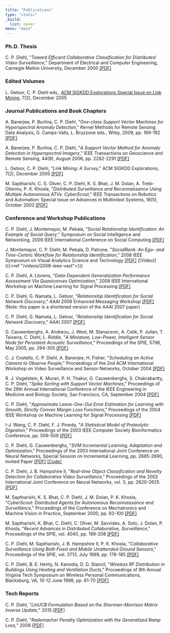 ```yaml
---
title: "Publications"
type: "static"
_build:
  list: never
menu: "main"
---
```

### Ph.D. Thesis

C. P. Diehl, "_Toward Efficient Collaborative Classification for Distributed Video Surveillance_," Department of Electrical and Computer Engineering, Carnegie Mellon University, December 2000 [[PDF]](thesis.pdf)

### Edited Volumes

L. Getoor, C. P. Diehl eds., [ACM SIGKDD Explorations Special Issue on Link Mining](https://dl.acm.org/toc/sigkdd/2005/7/2), 7(2), December 2005

### Journal Publications and Book Chapters 

A. Banerjee, P. Burlina, C. P. Diehl, "_One-class Support Vector Machines for Hyperspectral Anomaly Detection_," Kernel Methods for Remote Sensing Data Analysis, G. Camps-Valls, L. Bruzzone eds., Wiley, 2009, pp. 169-192 [[PDF]](kernel-methods-for-remote-sensing-data-analysis-2009.pdf)

A. Banerjee, P. Burlina, C. P. Diehl, "_A Support Vector Method for Anomaly Detection in Hyperspectral Imagery_," IEEE Transactions on Geoscience and Remote Sensing, 44(8), August 2006, pp. 2282-2291 [[PDF]](ieee-tgrs06.pdf)

L. Getoor, C. P. Diehl, "_Link Mining: A Survey_," ACM SIGKDD Explorations, 7(2), December 2005 [[PDF]](lmsurvey.pdf)

M. Saptharishi, C. S. Oliver, C. P. Diehl, K. S. Bhat, J. M. Dolan, A. Trebi-Ollennu, P. K. Khosla, "_Distributed Surveillance and Reconnaissance Using Multiple Autonomous ATVs: CyberScout_," IEEE Transactions on Robotics and Automation: Special Issue on Advances in Multirobot Systems, 18(5), October 2002 [[PDF]](IEEETransRobAut.pdf)

### Conference and Workshop Publications

C. P. Diehl, J. Montemayor, M. Pekala, "_Social Relationship Identification: An Example of Social Query_," Symposium on Social Intelligence and Networking, 2009 IEEE International Conference on Social Computing [[PDF]](SocialCom09-Final.pdf)

J. Montemayor, C. P. Diehl, M. Pekala, D. Patrone, "_SocialRank: An Ego- and Time-Centric Workflow for Relationship Identification_," 2008 IEEE Symposium on Visual Analytics Science and Technology [[PDF]](vast08-poster.pdf) [[Video]]({{<ref "/videos/2008-ieee-vast">}})

C. P. Diehl, A. Llorens, "_Data-Dependent Generalization Performance Assessment Via Quasiconvex Optimization_," 2008 IEEE International Workshop on Machine Learning for Signal Processing [[PDF]](mlsp08-final.pdf)

C. P. Diehl, G. Namata, L. Getoor, "_Relationship Identification for Social Network Discovery_," AAAI 2008 Enhanced Messaging Workshop [[PDF]](email08final.pdf) (Note: this paper is a shortened version of the AAAI 2007 paper)

C. P. Diehl, G. Namata, L. Getoor, "_Relationship Identification for Social Network Discovery_," AAAI 2007 [[PDF]](aaai07-final.pdf)

G. Cauwenberghs, A. Andreou, J. West, M. Stanacevic, A. Celik, P. Julian, T. Teixeira, C. Diehl, L. Riddle, "_A Miniature, Low-Power, Intelligent Sensor Node for Persistent Acoustic Surveillance_," Proceedings of the SPIE, 5796, May 2005, pp. 294-305 [[PDF]](spie05_final.pdf)

C. J. Costello, C. P. Diehl, A. Banerjee, H. Fisher, "_Scheduling an Active Camera to Observe People_," Proceedings of the 2nd ACM International Workshop on Video Surveillance and Sensor Networks, October 2004 [[PDF]](VSSN04_final.pdf)

R. J. Vogelstein, K. Murari, P. H. Thakur, G. Cauwenberghs, S. Chakrabartty, C. P. Diehl, "_Spike Sorting with Support Vector Machines_," Proceedings of the 26th Annual International Conference of the IEEE Engineering in Medicine and Biology Society, San Francisco, CA, September 2004 [[PDF]](EMBS04_final.pdf)

C. P. Diehl, "_Approximate Leave-One-Out Error Estimation for Learning with Smooth, Strictly Convex Margin Loss Functions_," Proceedings of the 2004 IEEE Workshop on Machine Learning for Signal Processing [[PDF]](MLSP04_final.pdf)

I-J. Wang, C. P. Diehl, F. J. Pineda, "_A Statistical Model of Proteolytic Digestion_," Proceedings of the 2003 IEEE Computer Society Bioinformatics Conference, pp. 506-508 [[PDF]](csb2003poster_final.pdf)

C. P. Diehl, G. Cauwenberghs, "_SVM Incremental Learning, Adaptation and Optimization_," Proceedings of the 2003 International Joint Conference on Neural Networks, Special Session on Incremental Learning, pp. 2685-2690, Invited Paper [[PDF]](IJCNN03_final.pdf) [[Code]](https://github.com/diehl/Incremental-SVM-Learning-in-MATLAB)

C. P. Diehl, J. B. Hampshire II, "_Real-time Object Classification and Novelty Detection for Collaborative Video Surveillance_," Proceedings of the 2002 International Joint Conference on Neural Networks, vol. 3, pp. 2620-2625 [[PDF]](IJCNN02_final.pdf)

M. Saptharishi, K. S. Bhat, C. P. Diehl, J. M. Dolan, P. K. Khosla, "_CyberScout: Distributed Agents for Autonomous Reconnaissance and Surveillance_," Proceedings of the Conference on Mechatronics and Machine Vision in Practice, September 2000, pp. 93-100 [[PDF]](M2VIP.pdf)

M. Saptharishi, K. Bhat, C. Diehl, C. Oliver, M. Savvides, A. Soto, J. Dolan, P. Khosla, "_Recent Advances in Distributed Collaborative, Surveillance_," Proceedings of the SPIE, vol. 4040, pp. 199-208 [[PDF]](AeroSense00.pdf)

C. P. Diehl, M. Saptharishi, J. B. Hampshire II, P. K. Khosla, "_Collaborative Surveillance Using Both Fixed and Mobile Unattended Ground Sensors_," Proceedings of the SPIE, vol. 3713, July 1999, pp. 178-185 [[PDF]](AeroSense99.pdf)

C. P. Diehl, B. E. Henty, N. Kanodia, D. D. Stancil, "_Wireless RF Distribution in Buildings Using Heating and Ventilation Ducts_," Proceedings of 8th Annual Virginia Tech Symposium on Wireless Personal Communications, Blacksburg, VA, 10-12 June 1998, pp. 61-70 [[PDF]](MPRG.pdf)

### Tech Reports

C. P. Diehl, "_LinUCB Formulation Based on the Sherman-Morrison Matrix Inverse Update,_" 2015 [[PDF]](linucb_alternate_formulation.pdf)

C. P. Diehl, "_Rademacher Penalty Optimization with the Generalized Ramp Loss,_" 2008 [[PDF]](RampLossCCCP.pdf)
